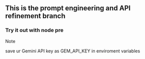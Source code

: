 ## This is the prompt engineering and API refinement branch

### Try it out with node pre

> [!NOTE]
> save ur Gemini API key as GEM_API_KEY in enviroment variables

